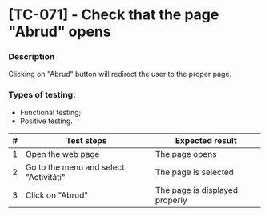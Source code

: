 # **[TC-071] - Check that the page "Abrud" opens**

### **Description**

Clicking on "Abrud" button will redirect the user to the proper page.

### **Types of testing:**

- Functional testing;
- Positive testing.

| #   | **Test steps**                         | **Expected result**            |
| --- | -------------------------------------- | ------------------------------ |
| 1   | Open the web page                      | The page opens                 |
| 2   | Go to the menu and select "Activități" | The page is selected           |
| 3   | Click on "Abrud"                       | The page is displayed properly |
